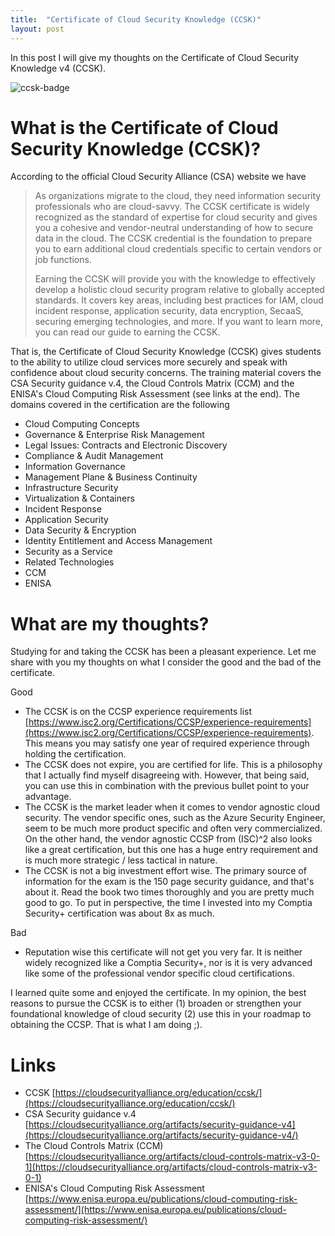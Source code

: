 ```yaml
---
title:  "Certificate of Cloud Security Knowledge (CCSK)"
layout: post
---
```


In this post I will give my thoughts on the Certificate of Cloud Security Knowledge v4 (CCSK).

![ccsk-badge](https://user-images.githubusercontent.com/92581728/174425192-a598e934-82bf-43d2-9e83-e8b0f6f4be5d.png)


# What is the Certificate of Cloud Security Knowledge (CCSK)?

According to the official Cloud Security Alliance (CSA) website we have

> As organizations migrate to the cloud, they need information security professionals who are cloud-savvy. The CCSK certificate is widely recognized as the standard of expertise for cloud security and gives you a cohesive and vendor-neutral understanding of how to secure data in the cloud. The CCSK credential is the foundation to prepare you to earn additional cloud credentials specific to certain vendors or job functions.
> 
> Earning the CCSK will provide you with the knowledge to effectively develop a holistic cloud security program relative to globally accepted standards. It covers key areas, including best practices for IAM, cloud incident response, application security, data encryption, SecaaS, securing emerging technologies, and more. If you want to learn more, you can read our guide to earning the CCSK. 

That is, the Certificate of Cloud Security Knowledge (CCSK) gives students to the ability to utilize cloud services more securely and speak with confidence about cloud security concerns. The training material covers the CSA Security guidance v.4, the Cloud Controls Matrix (CCM) and the ENISA's Cloud Computing Risk Assessment (see links at the end). The domains covered in the certification are the following

- Cloud Computing Concepts
- Governance & Enterprise Risk Management
- Legal Issues: Contracts and Electronic Discovery
- Compliance & Audit Management
- Information Governance
- Management Plane & Business Continuity
- Infrastructure Security
- Virtualization & Containers
- Incident Response
- Application Security
- Data Security & Encryption
- Identity Entitlement and Access Management
- Security as a Service
- Related Technologies
- CCM
- ENISA

# What are my thoughts?

Studying for and taking the CCSK has been a pleasant experience. Let me share with you my thoughts on what I consider the good and the bad of the certificate.

Good
- The CCSK is on the CCSP experience requirements list [https://www.isc2.org/Certifications/CCSP/experience-requirements](https://www.isc2.org/Certifications/CCSP/experience-requirements). This means you may satisfy one year of required experience through holding the certification.
- The CCSK does not expire, you are certified for life. This is a philosophy that I actually find myself disagreeing with. However, that being said, you can use this in combination with the previous bullet point to your advantage.
- The CCSK is the market leader when it comes to vendor agnostic cloud security. The vendor specific ones, such as the Azure Security Engineer, seem to be much more product specific and often very commercialized. On the other hand, the vendor agnostic CCSP from (ISC)^2 also looks like a great certification, but this one has a huge entry requirement and is much more strategic / less tactical in nature.
- The CCSK is not a big investment effort wise. The primary source of information for the exam is the 150 page security guidance, and that's about it. Read the book two times thoroughly and you are pretty much good to go. To put in perspective, the time I invested into my Comptia Security+ certification was about 8x as much.

Bad
- Reputation wise this certificate will not get you very far. It is neither widely recognized like a Comptia Security+, nor is it is very advanced like some of the professional vendor specific cloud certifications.

I learned quite some and enjoyed the certificate. In my opinion, the best reasons to pursue the CCSK is to either (1) broaden or strengthen your foundational knowledge of cloud security (2) use this in your roadmap to obtaining the CCSP. That is what I am doing ;).

# Links
- CCSK [https://cloudsecurityalliance.org/education/ccsk/](https://cloudsecurityalliance.org/education/ccsk/)
- CSA Security guidance v.4 [https://cloudsecurityalliance.org/artifacts/security-guidance-v4](https://cloudsecurityalliance.org/artifacts/security-guidance-v4/)
- The Cloud Controls Matrix (CCM) [https://cloudsecurityalliance.org/artifacts/cloud-controls-matrix-v3-0-1](https://cloudsecurityalliance.org/artifacts/cloud-controls-matrix-v3-0-1)
- ENISA's Cloud Computing Risk Assessment [https://www.enisa.europa.eu/publications/cloud-computing-risk-assessment/](https://www.enisa.europa.eu/publications/cloud-computing-risk-assessment/)
